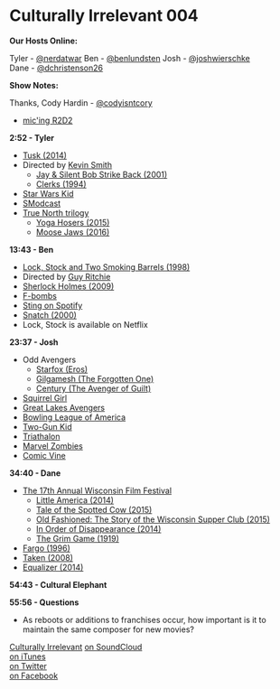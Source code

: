 # Culturally Irrelevant 004

**Our Hosts Online:**  

Tyler - [@nerdatwar](http://twitter.com/nerdatwar)
Ben - [@benlundsten](http://twitter.com/benlundsten)
Josh - [@joshwierschke](http://twitter.com/joshwierschke)  
Dane - [@dchristenson26](http://twitter.com/dchristenson26)

**Show Notes:**  

Thanks, Cody Hardin - [@codyisntcory](http://twitter.com/CodyIsntCory)
 - [mic'ing R2D2](https://twitter.com/CodyIsntCory/status/586333997329965056)

**2:52 - Tyler**  
 - [Tusk (2014)](http://www.imdb.com/title/tt3099498/)
 - Directed by [Kevin Smith](http://www.imdb.com/name/nm0003620/)
     - [Jay & Silent Bob Strike Back (2001)](http://www.imdb.com/title/tt0261392/)
     - [Clerks (1994)](http://www.imdb.com/title/tt0109445/)
 - [Star Wars Kid](https://www.youtube.com/watch?v=HPPj6viIBmU)
 - [SModcast](http://smodcast.com/)
 - [True North trilogy](https://en.wikipedia.org/wiki/True_North_trilogy)
     - [Yoga Hosers (2015)](http://www.imdb.com/title/tt3838992/)
     - [Moose Jaws (2016)](http://www.imdb.com/title/tt4269346/)

**13:43 - Ben**  
 - [Lock, Stock and Two Smoking Barrels (1998)](http://www.imdb.com/title/tt0120735/)
 - Directed by [Guy Ritchie](http://www.imdb.com/name/nm0005363/)
 - [Sherlock Holmes (2009)](http://www.imdb.com/title/tt0988045/)
 - [F-bombs](https://www.youtube.com/watch?v=Ry_7I_WYqFA)
 - [Sting on Spotify](https://play.spotify.com/artist/0Ty63ceoRnnJKVEYP0VQpk?play=true&utm_source=open.spotify.com&utm_medium=open)
 - [Snatch (2000)](http://www.imdb.com/title/tt0208092/)
 - Lock, Stock is available on Netflix

**23:37 - Josh**  
 - Odd Avengers
     - [Starfox (Eros)](http://www.comicvine.com/starfox/4005-7257/)
     - [Gilgamesh (The Forgotten One)](http://www.comicvine.com/gilgamesh/4005-29157/)
     - [Century (The Avenger of Guilt)](http://www.comicvine.com/century/4005-14222/)
 - [Squirrel Girl](http://www.comicvine.com/squirrel-girl/4005-2488/)
 - [Great Lakes Avengers](http://www.comicvine.com/great-lakes-avengers/4060-23989/)
 - [Bowling League of America](http://www.comicvine.com/bowling-league-of-america/4060-61184/)
 - [Two-Gun Kid](http://www.comicvine.com/two-gun-kid/4005-7240/)
 - [Triathalon](http://www.comicvine.com/3-d-man-garrett-jr/4005-3322/)
 - [Marvel Zombies](http://www.comicvine.com/marvel-zombies/4060-15411/)
 - [Comic Vine](http://www.comicvine.com/)

**34:40 - Dane**  
 - [The 17th Annual Wisconsin Film Festival](http://2015.wifilmfest.org/)
     - [Little America (2014)](http://guide.wifilmfest.org/2015/Event.aspx?id=3252)
     - [Tale of the Spotted Cow (2015)](http://guide.wifilmfest.org/2015/Event.aspx?id=3254)
     - [Old Fashioned: The Story of the Wisconsin Supper Club (2015)](http://guide.wifilmfest.org/2015/Event.aspx?id=3253)
     - [In Order of Disappearance (2014)](http://guide.wifilmfest.org/2015/Event.aspx?id=3356)
     - [The Grim Game (1919)](http://guide.wifilmfest.org/2015/Event.aspx?id=3321)
 - [Fargo (1996)](http://www.imdb.com/title/tt0116282/)
 - [Taken (2008)](http://www.imdb.com/title/tt0936501/)
 - [Equalizer (2014)](http://www.imdb.com/title/tt0455944/)

**54:43 - Cultural Elephant**  

**55:56 - Questions**
 - As reboots or additions to franchises occur, how important is it to maintain the same composer for new movies?

[Culturally Irrelevant](http://www.culturallyirrelevant.com/)
[on SoundCloud](https://soundcloud.com/culturally-irrelevant)  
[on iTunes](https://itun.es/i6Lj4FQ)  
[on Twitter](https://twitter.com/cirrelevantpod)  
[on Facebook](https://www.facebook.com/culturallyirrelevant)  
